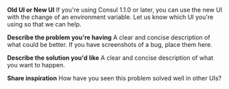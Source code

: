 **Old UI or New UI**
If you're using Consul 1.1.0 or later, you can use the new UI with the change of
an environment variable. Let us know which UI you're using so that we can help.

**Describe the problem you're having**
A clear and concise description of what could be better. If you have screenshots
of a bug, place them here.

**Describe the solution you'd like**
A clear and concise description of what you want to happen.

**Share inspiration**
How have you seen this problem solved well in other UIs?
